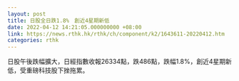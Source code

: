 ```yaml
---
layout: post
title: 日股全日跌1.8%　創近4星期新低
date: 2022-04-12 14:21:05.000000000 +08:00
link: https://news.rthk.hk/rthk/ch/component/k2/1643611-20220412.htm
categories: rthk
---
```


日股午後跌幅擴大，日經指數收報26334點，跌486點，跌幅1.8%，創近4星期新低，受重磅科技股下挫拖累。
